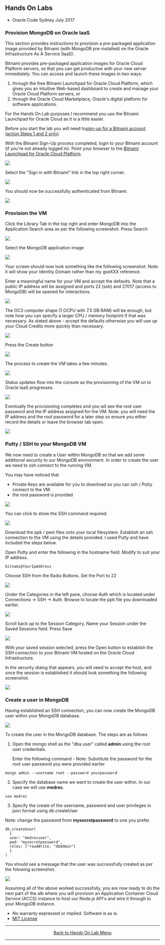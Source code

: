 ## Hands On Labs

- Oracle Code Sydney July 2017

### Provision MongoDB on Oracle IaaS

This section provides instructions to provision a pre-packaged application image provided by Bitnami (with MongoDB pre-installed) on the Oracle Infrastructure As A Service (IaaS).

Bitnami provides pre-packaged application images for Oracle Cloud Platform servers, so that you can get productive with your new server immediately. You can access and launch these images in two ways: 
1. through the free Bitnami Launchpad for Oracle Cloud Platform, which gives you an intuitive Web-based dashboard to create and manage your Oracle Cloud Platform servers, or 
2. through the Oracle Cloud Marketplace, Oracle's digital platform for software applications.

For the Hands On Lab purposes I recommend you use the Bitnami Launchpad for Oracle Cloud as it is a little easier. 

Before you start the lab you will need to[sign-up for a Bitnami account (action Steps 1 and 2 only)](https://docs.bitnami.com/oracle/get-started-launchpad/#step-1-register-with-bitnami)

With the Bitnami Sign-Up process completed, login to your Bitnami account (if you're not already logged in).
Point your browser to the [Bitnami Launchpad for Oracle Cloud Platform](https://oracle.bitnami.com/).

<img src="./img/iaas-4.PNG" />

Select the "Sign in with Bitnami" link in the top right corner.

<img src="./img/iaas-5.PNG" />

You should now be successfully authenticated from Bitnami.

<img src="./img/iaas-6.PNG" />

### Provision the VM

Click the Library Tab in the top right and enter MongoDB into the Application Search area as per the following screenshot.
Press Search

<img src="./img/iaas-190.PNG" />

Select the MongoDB application image

<img src="./img/iaas-191.PNG" />

Your screen should now look something like the following screenshot.
Note: it will show your Identity Domain rather than my gseXXX reference.

Enter a meaningful name for your VM and accept the defaults.
Note that a public IP address will be assigned and ports 22 (ssh) and 27017 (access to MongoDB) will be opened for interactions.

<img src="./img/iaas-202.PNG" />

The OC3 computer shape (1 OCPU with 7.5 GB RAM) will be enough, but note how you can specify a larger CPU / memory footprint if that was necessary. As stated above - accept the defaults otherwise you will use up your Cloud Credits more quickly than necessary.

<img src="./img/iaas-193.PNG" />

Press the Create button

<img src="./img/iaas-202.PNG" />

The process to create the VM takes a few minutes.

<img src="./img/iaas-203.PNG" />

Status updates flow into the console as the provisioning of the VM on to Oracle IaaS progresses.

<img src="./img/iaas-206.PNG" />

Eventually the provisioning completes and you wil see the root user password and the IP address assigned for the VM.
Note: you will need the IP address and the root password for a later step so ensure you either record the details or leave the browser tab open.

<img src="./img/iaas-207.PNG" />

### Putty / SSH to your MongoDB VM 

We now need to create a User within MongoDB so that we add some additional security to our MongoDB environment.
In order to create the user we need to ssh connect to the running VM.

You may have noticed that 
- Private Keys are available for you to download so you can ssh / Putty connect to the VM.
- the root password is provided

<img src="./img/iaas-207.PNG" />

You can click to show the SSH command required.

<img src="./img/iaas-300.PNG" />

Download the ppk / pem files onto your local filesystem.
Establish an ssh connection to the VM using the details provided.
I used Putty and have included the steps below.

Open Putty and enter the following in the hostname field. 
Modify to suit your IP address.
 
``` 
bitnami@YourIpAddress
```

Choose SSH from the Radio Buttons.
Set the Port to 22

<img src="./img/iaas-350.PNG" />

Under the Categories in the left pane, choose Auth which is located under Connections -> SSH -> Auth.
Browse to locate the ppk file you downloaded earlier.

<img src="./img/iaas-351.PNG" />

Scroll back up to the Session Category.
Name your Session under the Saved Sessions field.
Press Save

<img src="./img/iaas-352.PNG" />

With your saved session selected, press the Open button to establish the SSH connection to your Bitnami VM hosted on the Oracle Cloud Infrastructure.

In the security dialog that appears, you will need to accept the host, and once the session is established it should look something the following screenshot.

<img src="./img/iaas-352.PNG" />

### Create a user in MongoDB

Having established an SSH connection, you can now create the MongoDB user within your MongoDB database.

<img src="./img/iaas-353.PNG" />

To create the user in the MongoDB database.
The steps are as follows 
1. Open the mongo shell as the "dba user" called **admin** using the root user credentials. 

   Enter the following command - Note: Substitute the password for the root user password you were provided earlier

```
mongo admin --username root --password yourpassword
```

2. Specify the database name we want to create the user within. In our case we will use **medrec**.

```
use medrec
```

3. Specify the create of the username, password and user privileges in json format using db.createUser

Note: change the password from **mysecretpassword** to one you prefer.

```
db.createUser(
  {
  user: "medrecuser",
  pwd: "mysecretpassword",
  roles: ["readWrite, "dbAdmin"]
  }
)
```

You should see a message that the user was successfully created as per the folowing screenshot.

<img src="./img/mongo-user-1.PNG" />

Assuming all of the above worked successfully, you are now ready to do the next part of the alb where you will provision an Application Container Cloud Service (ACCS) instance to host our Node.js API's and wire it through to your MongoDB instance.

* No warranty expressed or implied.  Software is as is.
* [MIT License](http://www.opensource.org/licenses/mit-license.html)

<hr />
<center>
<a href="../../handsonlabs" class="btn" >Back to Hands On Lab Menu</a>
<center />
<hr />


